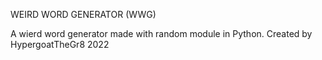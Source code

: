 WEIRD WORD GENERATOR (WWG)
	
A wierd word generator made with random module in Python.
Created by HypergoatTheGr8 2022

